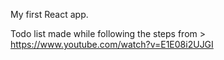 My first React app.

Todo list made while following the steps from > https://www.youtube.com/watch?v=E1E08i2UJGI
